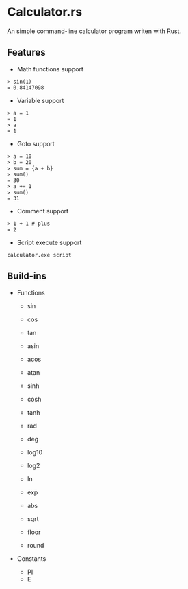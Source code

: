 # Calculator.rs

An simple command-line calculator program writen with Rust.

## Features

- Math functions support

```text
> sin(1) 
= 0.84147098
```

- Variable support

```text
> a = 1
= 1
> a
= 1
```

- Goto support

```text
> a = 10
> b = 20
> sum = {a + b}
> sum()
= 30
> a += 1
> sum()
= 31
```

- Comment support

```text
> 1 + 1 # plus
= 2
```

- Script execute support

```text
calculator.exe script
```

## Build-ins

- Functions
  - sin
  - cos
  - tan
  - asin
  - acos
  - atan
  - sinh
  - cosh
  - tanh

  - rad
  - deg

  - log10
  - log2
  - ln
  - exp

  - abs
  - sqrt
  - floor
  - round

- Constants
  - PI
  - E